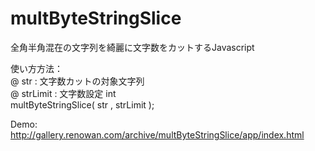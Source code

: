multByteStringSlice
===================

全角半角混在の文字列を綺麗に文字数をカットするJavascript  

使い方方法：  
@ str : 文字数カットの対象文字列  
@ strLimit : 文字数設定 int  
multByteStringSlice( str , strLimit );  

Demo: http://gallery.renowan.com/archive/multByteStringSlice/app/index.html